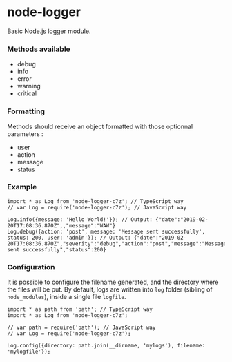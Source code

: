 # node-logger

Basic Node.js logger module.

### Methods available

- debug
- info
- error
- warning
- critical

### Formatting

Methods should receive an object formatted with those optionnal parameters :

- user
- action
- message
- status

### Example

```
import * as Log from 'node-logger-c7z'; // TypeScript way
// var Log = require('node-logger-c7z'); // JavaScript way

Log.info({message: 'Hello World!'}); // Output: {"date":"2019-02-20T17:08:36.870Z",,"message":"WAW"}
Log.debug({action: 'post', message: 'Message sent successfully', status: 200, user: 'admin'}); // Output: {"date":"2019-02-20T17:08:36.870Z","severity":"debug","action":"post","message":"Message sent successfully","status":200}
```

### Configuration

It is possible to configure the filename generated, and the directory where the files will be put.
By default, logs are written into `log` folder (sibling of `node_modules`), inside a single file `logfile`.

```
import * as path from 'path'; // TypeScript way
import * as Log from 'node-logger-c7z';

// var path = require('path'); // JavaScript way
// var Log = require('node-logger-c7z');

Log.config({directory: path.join(__dirname, 'mylogs'), filename: 'mylogfile'});
```
